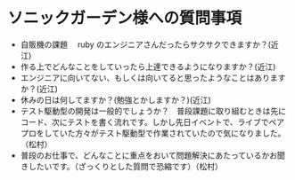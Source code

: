 # ソニックガーデン様への質問事項

- 自販機の課題　 ruby のエンジニアさんだったらサクサクできますか？(近江)
- 作る上でどんなことをしていったら上達できるようになりますか？(近江)
- エンジニアに向いてない、もしくは向いてると思ったようなことはありますか？(近江)
- 休みの日は何してますか？(勉強とかしますか？)(近江)
- テスト駆動型の開発は一般的でしょうか？　普段課題に取り組むときは先にコード、次にテストを書く流れです。しかし先日イベントで、ライブでペアプロをしていた方々がテスト駆動型で作業されていたので気になりました。（松村）
- 普段のお仕事で、どんなことに重点をおいて問題解決にあたっているかお聞きしたいです。（ざっくりとした質問で恐縮です）（松村）
